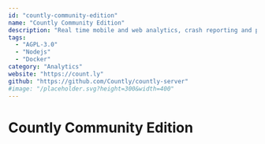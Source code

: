 ```yaml
---
id: "countly-community-edition"
name: "Countly Community Edition"
description: "Real time mobile and web analytics, crash reporting and push notifications platform."
tags:
  - "AGPL-3.0"
  - "Nodejs"
  - "Docker"
category: "Analytics"
website: "https://count.ly"
github: "https://github.com/Countly/countly-server"
#image: "/placeholder.svg?height=300&width=400"
---
```


# Countly Community Edition
